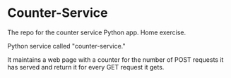 # Counter-Service
The repo for the counter service Python app. Home exercise.

Python service called "counter-service."

It maintains a web page with a counter for the number of POST requests it has served and return it for every GET request it gets.
